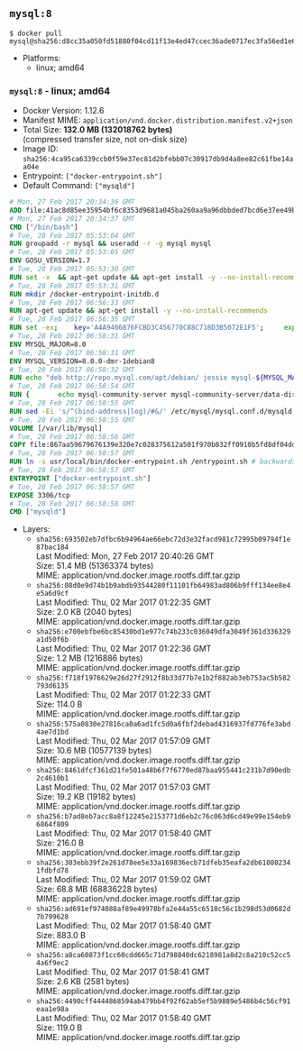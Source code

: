 ## `mysql:8`

```console
$ docker pull mysql@sha256:d8cc35a050fd51880f04cd11f13e4ed47ccec36ade0717ec3fa56ed1e6a22757
```

-	Platforms:
	-	linux; amd64

### `mysql:8` - linux; amd64

-	Docker Version: 1.12.6
-	Manifest MIME: `application/vnd.docker.distribution.manifest.v2+json`
-	Total Size: **132.0 MB (132018762 bytes)**  
	(compressed transfer size, not on-disk size)
-	Image ID: `sha256:4ca95ca6339ccb0f59e37ec81d2bfebb07c30917db9d4a8ee82c61fbe14aa04e`
-	Entrypoint: `["docker-entrypoint.sh"]`
-	Default Command: `["mysqld"]`

```dockerfile
# Mon, 27 Feb 2017 20:34:36 GMT
ADD file:41ac8d85ee35954bf6c8353d9681a045ba260aa9a96dbbded7bcd6e37ee49bea in / 
# Mon, 27 Feb 2017 20:34:37 GMT
CMD ["/bin/bash"]
# Tue, 28 Feb 2017 05:53:04 GMT
RUN groupadd -r mysql && useradd -r -g mysql mysql
# Tue, 28 Feb 2017 05:53:05 GMT
ENV GOSU_VERSION=1.7
# Tue, 28 Feb 2017 05:53:30 GMT
RUN set -x 	&& apt-get update && apt-get install -y --no-install-recommends ca-certificates wget && rm -rf /var/lib/apt/lists/* 	&& wget -O /usr/local/bin/gosu "https://github.com/tianon/gosu/releases/download/$GOSU_VERSION/gosu-$(dpkg --print-architecture)" 	&& wget -O /usr/local/bin/gosu.asc "https://github.com/tianon/gosu/releases/download/$GOSU_VERSION/gosu-$(dpkg --print-architecture).asc" 	&& export GNUPGHOME="$(mktemp -d)" 	&& gpg --keyserver ha.pool.sks-keyservers.net --recv-keys B42F6819007F00F88E364FD4036A9C25BF357DD4 	&& gpg --batch --verify /usr/local/bin/gosu.asc /usr/local/bin/gosu 	&& rm -r "$GNUPGHOME" /usr/local/bin/gosu.asc 	&& chmod +x /usr/local/bin/gosu 	&& gosu nobody true 	&& apt-get purge -y --auto-remove ca-certificates wget
# Tue, 28 Feb 2017 05:53:31 GMT
RUN mkdir /docker-entrypoint-initdb.d
# Tue, 28 Feb 2017 06:56:33 GMT
RUN apt-get update && apt-get install -y --no-install-recommends 		pwgen 		openssl 		perl 	&& rm -rf /var/lib/apt/lists/*
# Tue, 28 Feb 2017 06:56:35 GMT
RUN set -ex; 	key='A4A9406876FCBD3C456770C88C718D3B5072E1F5'; 	export GNUPGHOME="$(mktemp -d)"; 	gpg --keyserver ha.pool.sks-keyservers.net --recv-keys "$key"; 	gpg --export "$key" > /etc/apt/trusted.gpg.d/mysql.gpg; 	rm -r "$GNUPGHOME"; 	apt-key list > /dev/null
# Tue, 28 Feb 2017 06:58:31 GMT
ENV MYSQL_MAJOR=8.0
# Tue, 28 Feb 2017 06:58:31 GMT
ENV MYSQL_VERSION=8.0.0-dmr-1debian8
# Tue, 28 Feb 2017 06:58:32 GMT
RUN echo "deb http://repo.mysql.com/apt/debian/ jessie mysql-${MYSQL_MAJOR}" > /etc/apt/sources.list.d/mysql.list
# Tue, 28 Feb 2017 06:58:54 GMT
RUN { 		echo mysql-community-server mysql-community-server/data-dir select ''; 		echo mysql-community-server mysql-community-server/root-pass password ''; 		echo mysql-community-server mysql-community-server/re-root-pass password ''; 		echo mysql-community-server mysql-community-server/remove-test-db select false; 	} | debconf-set-selections 	&& apt-get update && apt-get install -y mysql-server="${MYSQL_VERSION}" && rm -rf /var/lib/apt/lists/* 	&& rm -rf /var/lib/mysql && mkdir -p /var/lib/mysql /var/run/mysqld 	&& chown -R mysql:mysql /var/lib/mysql /var/run/mysqld 	&& chmod 777 /var/run/mysqld
# Tue, 28 Feb 2017 06:58:55 GMT
RUN sed -Ei 's/^(bind-address|log)/#&/' /etc/mysql/mysql.conf.d/mysqld.cnf 	&& echo '[mysqld]\nskip-host-cache\nskip-name-resolve' > /etc/mysql/conf.d/docker.cnf
# Tue, 28 Feb 2017 06:58:55 GMT
VOLUME [/var/lib/mysql]
# Tue, 28 Feb 2017 06:58:56 GMT
COPY file:867aa59679676139e320e7c028375612a501f970b832ff0910b5fd8df04dd5f1 in /usr/local/bin/ 
# Tue, 28 Feb 2017 06:58:57 GMT
RUN ln -s usr/local/bin/docker-entrypoint.sh /entrypoint.sh # backwards compat
# Tue, 28 Feb 2017 06:58:57 GMT
ENTRYPOINT ["docker-entrypoint.sh"]
# Tue, 28 Feb 2017 06:58:57 GMT
EXPOSE 3306/tcp
# Tue, 28 Feb 2017 06:58:58 GMT
CMD ["mysqld"]
```

-	Layers:
	-	`sha256:693502eb7dfbc6b94964ae66ebc72d3e32facd981c72995b09794f1e87bac184`  
		Last Modified: Mon, 27 Feb 2017 20:40:26 GMT  
		Size: 51.4 MB (51363374 bytes)  
		MIME: application/vnd.docker.image.rootfs.diff.tar.gzip
	-	`sha256:08d0e9d74b1b9abdb93544280f11101fb64983ad806b9fff134ee8e4e5a6d9cf`  
		Last Modified: Thu, 02 Mar 2017 01:22:35 GMT  
		Size: 2.0 KB (2040 bytes)  
		MIME: application/vnd.docker.image.rootfs.diff.tar.gzip
	-	`sha256:e700ebfbe6bc85430bd1e977c74b233c036049dfa3049f361d336329a1d50f6b`  
		Last Modified: Thu, 02 Mar 2017 01:22:36 GMT  
		Size: 1.2 MB (1216886 bytes)  
		MIME: application/vnd.docker.image.rootfs.diff.tar.gzip
	-	`sha256:f718f1976629e26d27f2912f8b33d77b7e1b2f882ab3eb753ac5b582793d6135`  
		Last Modified: Thu, 02 Mar 2017 01:22:33 GMT  
		Size: 114.0 B  
		MIME: application/vnd.docker.image.rootfs.diff.tar.gzip
	-	`sha256:575a0830e27816ca0a6ad1fc5d0a6fbf2debad4316937fd776fe3abd4ae7d1bd`  
		Last Modified: Thu, 02 Mar 2017 01:57:09 GMT  
		Size: 10.6 MB (10577139 bytes)  
		MIME: application/vnd.docker.image.rootfs.diff.tar.gzip
	-	`sha256:8461dfcf361d21fe501a48b6f7f6770ed87baa955441c231b7d90edb2c4610b1`  
		Last Modified: Thu, 02 Mar 2017 01:57:03 GMT  
		Size: 19.2 KB (19182 bytes)  
		MIME: application/vnd.docker.image.rootfs.diff.tar.gzip
	-	`sha256:b7ad8eb7acc8a8f12245e2153771d6eb2c76c063d6cd49e99e154eb96864f809`  
		Last Modified: Thu, 02 Mar 2017 01:58:40 GMT  
		Size: 216.0 B  
		MIME: application/vnd.docker.image.rootfs.diff.tar.gzip
	-	`sha256:303ebb39f2e261d78ee5e33a169836ecb71dfeb35eafa2db610802341fdbfd78`  
		Last Modified: Thu, 02 Mar 2017 01:59:02 GMT  
		Size: 68.8 MB (68836228 bytes)  
		MIME: application/vnd.docker.image.rootfs.diff.tar.gzip
	-	`sha256:ad691ef974088af89e49978bfa2e44a55c6518c56c1b298d53d0682d7b799628`  
		Last Modified: Thu, 02 Mar 2017 01:58:40 GMT  
		Size: 883.0 B  
		MIME: application/vnd.docker.image.rootfs.diff.tar.gzip
	-	`sha256:a8ca60873f1cc60cdd665c71d798840dc6218981a8d2c8a210c52cc54a6f9ec2`  
		Last Modified: Thu, 02 Mar 2017 01:58:41 GMT  
		Size: 2.6 KB (2581 bytes)  
		MIME: application/vnd.docker.image.rootfs.diff.tar.gzip
	-	`sha256:4490cff4444868594ab479bb4f92f62ab5ef5b9889e5486b4c56cf91eaa1e98a`  
		Last Modified: Thu, 02 Mar 2017 01:58:40 GMT  
		Size: 119.0 B  
		MIME: application/vnd.docker.image.rootfs.diff.tar.gzip
